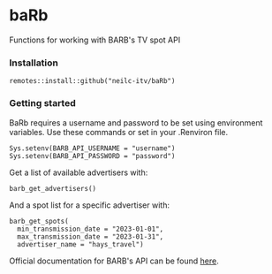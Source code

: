 
# baRb

<!-- badges: start -->
<!-- badges: end -->

Functions for working with BARB's TV spot API

### Installation

```
remotes::install::github("neilc-itv/baRb")
```

### Getting started

BaRb requires a username and password to be set using environment variables.
Use these commands or set in your .Renviron file.

```
Sys.setenv(BARB_API_USERNAME = "username")
Sys.setenv(BARB_API_PASSWORD = "password")
```


Get a list of available advertisers with:

```
barb_get_advertisers()
```

And a spot list for a specific advertiser with:

```
barb_get_spots(
  min_transmission_date = "2023-01-01",
  max_transmission_date = "2023-01-31",
  advertiser_name = "hays_travel")
```

Official documentation for BARB's API can be found [here](https://barb-api.co.uk/api-docs).
